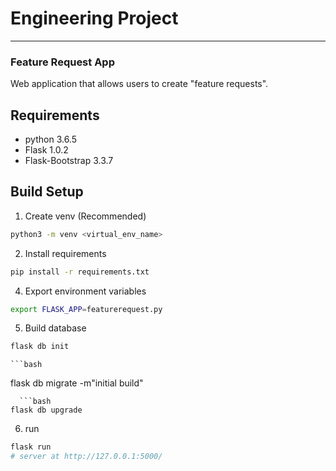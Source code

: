 # Engineering Project
---
### Feature Request App
Web application that allows users to create "feature requests".


## Requirements

* python 3.6.5
* Flask 1.0.2
* Flask-Bootstrap 3.3.7


## Build Setup

1. Create venv (Recommended)
  ```bash
  python3 -m venv <virtual_env_name>
  ```

2. Install requirements

  ```bash
  pip install -r requirements.txt
  ```

4. Export environment variables

  ```bash
  export FLASK_APP=featurerequest.py
  ```

5. Build database

  ```bash
  flask db init
  ```
    ```bash
  flask db migrate -m"initial build"
  ```
    ```bash
  flask db upgrade
  ```

6. run

  ```bash
  flask run  
  # server at http://127.0.0.1:5000/
